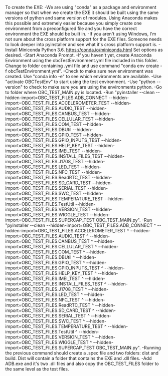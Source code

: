 To create the EXE:
	-We are using "conda" as a package and environment manager so that when we create the EXE it should be built using the same versions 
		of python and same version of modules. Using Anaconda makes this possible and extremely easier because you simply create one environment 
		from a preconfigured file and you have the correct environment the EXE should be built in. 
	-If you aren't using Windows, I'm not sure about the cross platform support for the EXE files. Someone needs to look deeper into pyinstaller and see what it's cross platform support is.
	-Install Miniconda Python 3.6. https://conda.io/miniconda.html Set options as desired.
	-Start Anaconda Prompt.
	-If you haven't yet, create Anaconda Environment using the obcTestEnvironment.yml file included in this folder. Change to folder containing .yml file and use command "conda env create -f obcTestEnvironment.yml".
	-Check to make sure new environment was created. Use "conda info -e" to see which environments are available.
	-Use "activate OBCTestEnv" to start using the test environment. 
	-Use "python --version" to check to make sure you are using the environments python.
	-Go to folder where OBC_TEST_MAIN.py is located.
	-Run "pyinstaller --clean --hidden-import=OBC_TEST_FILES.ADB_CONNECT --hidden-import=OBC_TEST_FILES.ACCELEROMETER_TEST --hidden-import=OBC_TEST_FILES.AUDIO_TEST --hidden-import=OBC_TEST_FILES.CANBUS_TEST --hidden-import=OBC_TEST_FILES.CELLULAR_TEST --hidden-import=OBC_TEST_FILES.COM_TEST --hidden-import=OBC_TEST_FILES.DBUtil --hidden-import=OBC_TEST_FILES.GPIO_TEST --hidden-import=OBC_TEST_FILES.GPIO_INPUTS_TEST --hidden-import=OBC_TEST_FILES.HELP_KEY_TEST --hidden-import=OBC_TEST_FILES.IMEI_TEST --hidden-import=OBC_TEST_FILES.INSTALL_FILES_TEST --hidden-import=OBC_TEST_FILES.J1708_TEST --hidden-import=OBC_TEST_FILES.LED_TEST --hidden-import=OBC_TEST_FILES.NFC_TEST --hidden-import=OBC_TEST_FILES.ReadRTC_TEST --hidden-import=OBC_TEST_FILES.SD_CARD_TEST --hidden-import=OBC_TEST_FILES.SERIAL_TEST --hidden-import=OBC_TEST_FILES.SWC_TEST --hidden-import=OBC_TEST_FILES.TEMPERATURE_TEST --hidden-import=OBC_TEST_FILES.TestUtil --hidden-import=OBC_TEST_FILES.VERSION_TEST --hidden-import=OBC_TEST_FILES.WIGGLE_TEST --hidden-import=OBC_TEST_FILES.SUPERCAP_TEST OBC_TEST_MAIN.py".
	-Run "pyinstaller --clean --hidden-import=OBC_TEST_FILES.ADB_CONNECT ^
										--hidden-import=OBC_TEST_FILES.ACCELEROMETER_TEST ^
										--hidden-import=OBC_TEST_FILES.AUDIO_TEST ^
										--hidden-import=OBC_TEST_FILES.CANBUS_TEST ^
										 --hidden-import=OBC_TEST_FILES.CELLULAR_TEST ^
										 --hidden-import=OBC_TEST_FILES.COM_TEST ^
										 --hidden-import=OBC_TEST_FILES.DBUtil ^
										 --hidden-import=OBC_TEST_FILES.GPIO_TEST ^
										 --hidden-import=OBC_TEST_FILES.GPIO_INPUTS_TEST ^
										 --hidden-import=OBC_TEST_FILES.HELP_KEY_TEST ^
										 --hidden-import=OBC_TEST_FILES.IMEI_TEST ^
										 --hidden-import=OBC_TEST_FILES.INSTALL_FILES_TEST ^
										 --hidden-import=OBC_TEST_FILES.J1708_TEST ^
										 --hidden-import=OBC_TEST_FILES.LED_TEST ^
										 --hidden-import=OBC_TEST_FILES.NFC_TEST ^
										 --hidden-import=OBC_TEST_FILES.ReadRTC_TEST ^
										 --hidden-import=OBC_TEST_FILES.SD_CARD_TEST ^
										 --hidden-import=OBC_TEST_FILES.SERIAL_TEST ^
										 --hidden-import=OBC_TEST_FILES.SWC_TEST ^
										 --hidden-import=OBC_TEST_FILES.TEMPERATURE_TEST ^
										 --hidden-import=OBC_TEST_FILES.TestUtil ^
										 --hidden-import=OBC_TEST_FILES.VERSION_TEST ^
										 --hidden-import=OBC_TEST_FILES.WIGGLE_TEST ^
										 --hidden-import=OBC_TEST_FILES.SUPERCAP_TEST OBC_TEST_MAIN.py".
	-Running the previous command should create a .spec file and two folders: dist and build. Dist will contain a folder that contains the EXE and .dll files.
	-Add ADB.exe and it's two .dll files and also copy the OBC_TEST_FILES folder to the same level as the test files.